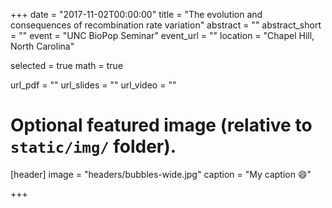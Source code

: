 +++
date = "2017-11-02T00:00:00"
title = "The evolution and consequences of recombination rate variation"
abstract = ""
abstract_short = ""
event = "UNC BioPop Seminar"
event_url = ""
location = "Chapel Hill, North Carolina"

selected = true
math = true

url_pdf = ""
url_slides = ""
url_video = ""

# Optional featured image (relative to `static/img/` folder).
[header]
image = "headers/bubbles-wide.jpg"
caption = "My caption :smile:"

+++
